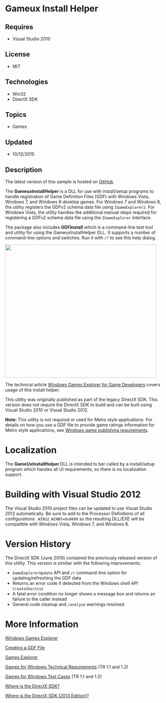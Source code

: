 # Gameux Install Helper
## Requires
- Visual Studio 2010
## License
- MIT
## Technologies
- Win32
- DirectX SDK
## Topics
- Games
## Updated
- 10/12/2015
## Description

<p>The latest version of this sample is hosted on <a href="https://github.com/walbourn/directx-sdk-samples">
GitHub</a>.</p>
<p>The <strong>GameuxInstallHelper</strong> is a DLL for use with install/setup programs to handle registration of Game Definition Files (GDF) with Windows Vista, Windows 7, and Windows 8 desktop games. For Windows 7 and Windows 8, the utility registers the
 GDFv2 schema data file using <code>IGameExplorer2</code>. For Windows Vista, the utility handles the additional manual steps required for registering a GDFv2 schema data file using the
<code>IGameExplorer</code> interface.</p>
<p>The package also includes <strong>GDFInstall</strong> which is a command-line test tool and utility for using the GameuxInstallHelper DLL. It supports a number of command-line options and switches. Run it with
<code>/?</code> to see this help dialog.</p>
<p><img src="57545-gdfinstall.jpg" alt="" width="487" height="429"></p>
<p>The technical article <a href="http://msdn.microsoft.com/en-us/library/windows/desktop/ee419047.aspx">
Windows Games Explorer for Game Developers</a> covers usage of this install helper.</p>
<p>This utility was originally published as part of the legacy DirectX SDK. This version does not require the DirectX SDK to build and can be built using Visual Studio 2010 or Visual Studio 2012.</p>
<p><strong>Note: </strong>This utility is not required or used for Metro style applications. For details on how you use a GDF file to provide game ratings information for Metro style applications, see
<a href="http://msdn.microsoft.com/en-us/library/windows/apps/hh452788.aspx">Windows game publishing requirements</a>.</p>
<h1>Localization</h1>
<p>The <strong>GameUxInstallHelper </strong>DLL is intended to ber called by a install/setup program which handes all UI requirements, so there is no localization support.</p>
<h1>Building with Visual Studio 2012</h1>
<p>The Visual Studio 2010 project files can be updated to use Visual Studio 2012 automatically. Be sure to add to the Processor Definitions of all configurations
<code>_WIN32_WINNT=0x0600</code> so the resulting DLL/EXE will be compatible with Windows Vista, Windows 7, and Windows 8.</p>
<h1>Version History</h1>
<p>The DirectX SDK (June 2010) contained the previously released version of this utility. This version is similiar with the following improvements:</p>
<ul>
<li><code>GameExplorerUpdate</code> API and <code>/r</code> command-line option for updating/refreshing the GDF data
</li><li>Returns an error code if detected from the Windows shell API <code>CreateShortcut</code>
</li><li>A fatal error condition no longer shows a message box and returns an failure to the caller instead
</li><li>General code cleanup and <code>/analyze</code> warnings resolved </li></ul>
<h1>More Information</h1>
<p><a href="http://msdn.microsoft.com/en-us/library/windows/desktop/ee415240.aspx">Windows Games Explorer</a></p>
<p><a href="http://msdn.microsoft.com/en-us/library/windows/apps/hh465153.aspx">Creating a GDF File</a></p>
<p><a href="http://msdn.microsoft.com/en-us/library/windows/desktop/hh437965.aspx">Games Explorer</a></p>
<p><a href="http://msdn.microsoft.com/en-us/library/ee417691.aspx">Games for Windows Technical Requirements</a> (TR 1.1 and 1.2)</p>
<p><a href="http://msdn.microsoft.com/en-us/library/ee417692.aspx">Games for Windows Test Cases</a> (TR 1.1 and 1.2)</p>
<p><a href="http://blogs.msdn.com/b/chuckw/archive/2012/03/22/where-is-the-directx-sdk.aspx">Where is the DirectX SDK?</a></p>
<p><a href="http://blogs.msdn.com/b/chuckw/archive/2013/07/01/where-is-the-directx-sdk-2013-edition.aspx">Where is the DirectX SDK (2013 Edition)?</a></p>
